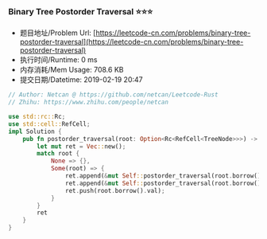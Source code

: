 
### Binary Tree Postorder Traversal :star::star::star:
- 题目地址/Problem Url: [https://leetcode-cn.com/problems/binary-tree-postorder-traversal](https://leetcode-cn.com/problems/binary-tree-postorder-traversal)
- 执行时间/Runtime: 0 ms 
- 内存消耗/Mem Usage: 708.6 KB
- 提交日期/Datetime: 2019-02-19 20:47

```rust
// Author: Netcan @ https://github.com/netcan/Leetcode-Rust
// Zhihu: https://www.zhihu.com/people/netcan

use std::rc::Rc;
use std::cell::RefCell;
impl Solution {
    pub fn postorder_traversal(root: Option<Rc<RefCell<TreeNode>>>) -> Vec<i32> {
        let mut ret = Vec::new();
        match root {
            None => {},
            Some(root) => {
                ret.append(&mut Self::postorder_traversal(root.borrow().left.clone()));
                ret.append(&mut Self::postorder_traversal(root.borrow().right.clone()));
                ret.push(root.borrow().val);
            }
        }
        ret
    }
}


```
